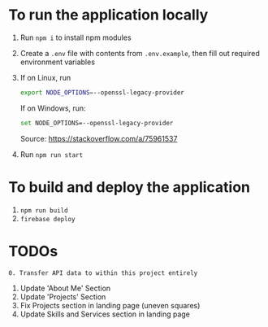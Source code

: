 # To run the application locally

1. Run `npm i` to install npm modules
2. Create a `.env` file with contents from `.env.example`, then fill out required environment variables
3. If on Linux, run 
    ```bash
    export NODE_OPTIONS=--openssl-legacy-provider
    ```
    If on Windows, run: 
    
    ```bash
    set NODE_OPTIONS=--openssl-legacy-provider
    ```
    Source: https://stackoverflow.com/a/75961537
4. Run `npm run start`

# To build and deploy the application

1. `npm run build`
2. `firebase deploy`

# TODOs

    0. Transfer API data to within this project entirely
1. Update 'About Me' Section
2. Update 'Projects' Section
3. Fix Projects section in landing page (uneven squares)
4. Update Skills and Services section in landing page
